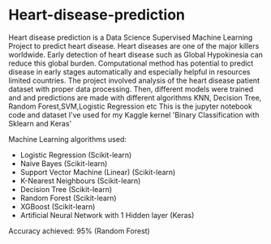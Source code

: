 # Heart-disease-prediction
Heart disease prediction is a Data Science Supervised Machine Learning Project to predict heart disease. Heart diseases are one of the major killers worldwide. Early detection of heart disease such as Global Hypokinesia can reduce this global burden. Computational method has potential to predict disease in early stages automatically and especially helpful in resources limited countries. The project involved analysis of the heart disease patient dataset with proper data processing. Then, different models were trained and and predictions are made with different algorithms KNN, Decision Tree, Random Forest,SVM,Logistic Regression etc This is the jupyter notebook code and dataset I've used for my Kaggle kernel 'Binary Classification with Sklearn and Keras'

Machine Learning algorithms used:

* Logistic Regression (Scikit-learn)
* Naive Bayes (Scikit-learn)
* Support Vector Machine (Linear) (Scikit-learn)
* K-Nearest Neighbours (Scikit-learn)
* Decision Tree (Scikit-learn)
* Random Forest (Scikit-learn)
* XGBoost (Scikit-learn)
* Artificial Neural Network with 1 Hidden layer (Keras)

Accuracy achieved: 95% (Random Forest)
